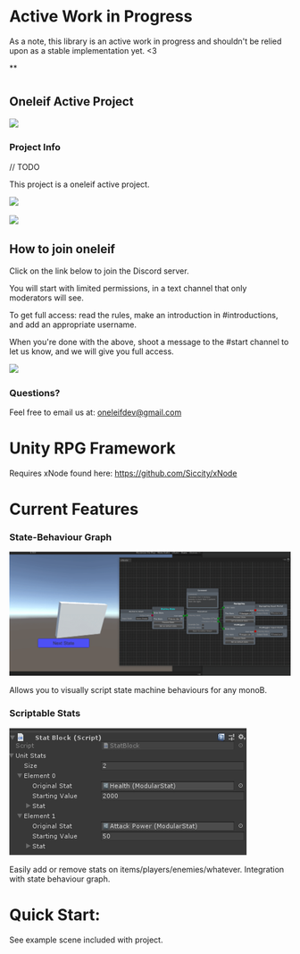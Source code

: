 # Active Work in Progress

As a note, this library is an active work in progress and shouldn't be relied upon as a stable implementation yet. <3


**
# <Vampire Framework>
## Oneleif Active Project

![](https://github.com/oneleif/olWebsite/blob/master/Public/images/homeLogo.png?raw=true)

### Project Info

// TODO

This project is a oneleif active project.

[![](https://img.shields.io/badge/oneleif-Twitter-blue.svg)](https://twitter.com/oneleifdev)

[![](https://img.shields.io/badge/oneleif-YouTube-red.svg)](https://www.youtube.com/channel/UC3HN0jID38K0Vb_WChvgQmA)

## How to join oneleif
Click on the link below to join the Discord server.

You will start with limited permissions, in a text channel that only moderators will see.

To get full access: read the rules, make an introduction in #introductions, and add an appropriate username.

When you're done with the above, shoot a message to the #start channel to let us know, and we will give you full access.

[![](https://img.shields.io/badge/oneleif-Discord-7284be.svg)](https://discord.gg/tv9UdJK)

### Questions?
Feel free to email us at: oneleifdev@gmail.com

# Unity RPG Framework
 
Requires xNode found here:
https://github.com/Siccity/xNode

# Current Features
  
### State-Behaviour Graph
  
![Behaviour Graph](https://github.com/CoffeeVampir3/Unity-RPG-Framework/blob/screenshots/M7I9iKQflI.gif "State Behaviour Graph")
  
Allows you to visually script state machine behaviours for any monoB.

  
### Scriptable Stats
  
![Scriptable Stats](https://github.com/CoffeeVampir3/Unity-RPG-Framework/blob/screenshots/Unity_KFDpEvKBSn.png?raw=true "Stats")
  
Easily add or remove stats on items/players/enemies/whatever. Integration with state behaviour graph.

# Quick Start:

See example scene included with project.
